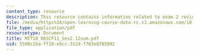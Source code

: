 ```yaml
---
content_type: resource
description: This resource contains information related to exam 2 review.
file: /media/https%3A/open-learning-course-data-rc.s3.amazonaws.com/18-06sc-linear-algebra-fall-2011/5500c16aff18ebcc312df763e8f85992_MIT18_06SCF11_Ses2.12sum.pdf
file_type: application/pdf
resourcetype: Document
title: MIT18_06SCF11_Ses2.12sum.pdf
uid: 5500c16a-ff18-ebcc-312d-f763e8f85992
---
```


